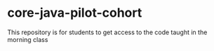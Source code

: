 # core-java-pilot-cohort
This repository is for students to get access to the code taught in the morning class 
